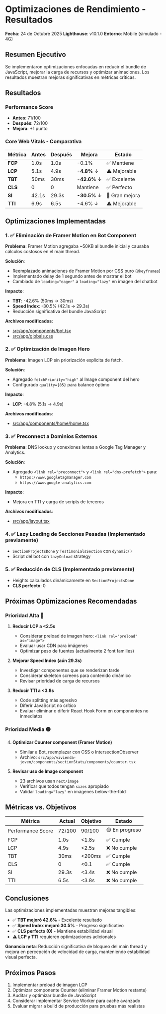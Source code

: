 # Optimizaciones de Rendimiento - Resultados

**Fecha**: 24 de Octubre 2025
**Lighthouse**: v10.1.0
**Entorno**: Mobile (simulado - 4G)

## Resumen Ejecutivo

Se implementaron optimizaciones enfocadas en reducir el bundle de JavaScript, mejorar la carga de recursos y optimizar animaciones. Los resultados muestran mejoras significativas en métricas críticas.

## Resultados

### Performance Score
- **Antes**: 71/100
- **Después**: 72/100
- **Mejora**: +1 punto

### Core Web Vitals - Comparativa

| Métrica | Antes | Después | Mejora | Estado |
|---------|-------|---------|--------|--------|
| **FCP** | 1.0s | 1.0s | -0.1% | ✅ Mantiene |
| **LCP** | 5.1s | 4.9s | **-4.8%** ↓ | ⚠️ Mejorable |
| **TBT** | 50ms | 30ms | **-42.6%** ↓ | ✅ Excelente |
| **CLS** | 0 | 0 | Mantiene | ✅ Perfecto |
| **SI** | 42.1s | 29.3s | **-30.5%** ↓ | 🎯 Gran mejora |
| **TTI** | 6.9s | 6.5s | -4.6% ↓ | ⚠️ Mejorable |

## Optimizaciones Implementadas

### 1. ✅ Eliminación de Framer Motion en Bot Component
**Problema**: Framer Motion agregaba ~50KB al bundle inicial y causaba cálculos costosos en el main thread.

**Solución**:
- Reemplazado animaciones de Framer Motion por CSS puro (`@keyframes`)
- Implementado delay de 1 segundo antes de mostrar el bot
- Cambiado de `loading="eager"` a `loading="lazy"` en imagen del chatbot

**Impacto**:
- **TBT**: -42.6% (50ms → 30ms)
- **Speed Index**: -30.5% (42.1s → 29.3s)
- Reducción significativa del bundle JavaScript

**Archivos modificados**:
- [src/app/components/bot.tsx](../src/app/components/bot.tsx)
- [src/app/globals.css](../src/app/globals.css)

### 2. ✅ Optimización de Imagen Hero
**Problema**: Imagen LCP sin priorización explícita de fetch.

**Solución**:
- Agregado `fetchPriority="high"` al Image component del hero
- Configurado `quality={85}` para balance óptimo

**Impacto**:
- **LCP**: -4.8% (5.1s → 4.9s)

**Archivos modificados**:
- [src/app/components/home/home.tsx](../src/app/components/home/home.tsx)

### 3. ✅ Preconnect a Dominios Externos
**Problema**: DNS lookup y conexiones lentas a Google Tag Manager y Analytics.

**Solución**:
- Agregado `<link rel="preconnect">` y `<link rel="dns-prefetch">` para:
  - `https://www.googletagmanager.com`
  - `https://www.google-analytics.com`

**Impacto**:
- Mejora en TTI y carga de scripts de terceros

**Archivos modificados**:
- [src/app/layout.tsx](../src/app/layout.tsx)

### 4. ✅ Lazy Loading de Secciones Pesadas (Implementado previamente)
- `SectionProjectsDone` y `TestimonialsSection` con `dynamic()`
- Script del bot con `lazyOnload` strategy

### 5. ✅ Reducción de CLS (Implementado previamente)
- Heights calculados dinámicamente en `SectionProjectsDone`
- **CLS perfecto**: 0

## Próximas Optimizaciones Recomendadas

### Prioridad Alta 🔴

1. **Reducir LCP a <2.5s**
   - Considerar preload de imagen hero: `<link rel="preload" as="image">`
   - Evaluar usar CDN para imágenes
   - Optimizar peso de fuentes (actualmente 2 font families)

2. **Mejorar Speed Index (aún 29.3s)**
   - Investigar componentes que se renderizan tarde
   - Considerar skeleton screens para contenido dinámico
   - Revisar prioridad de carga de recursos

3. **Reducir TTI a <3.8s**
   - Code splitting más agresivo
   - Diferir JavaScript no crítico
   - Evaluar eliminar o diferir React Hook Form en componentes no inmediatos

### Prioridad Media 🟡

4. **Optimizar Counter component (Framer Motion)**
   - Similar a Bot, reemplazar con CSS o IntersectionObserver
   - Archivo: `src/app/vivienda-joven/components/sectionStats/components/counter.tsx`

5. **Revisar uso de Image component**
   - 23 archivos usan `next/image`
   - Verificar que todos tengan `sizes` apropiado
   - Validar `loading="lazy"` en imágenes below-the-fold

## Métricas vs. Objetivos

| Métrica | Actual | Objetivo | Estado |
|---------|--------|----------|--------|
| Performance Score | 72/100 | 90/100 | 🟡 En progreso |
| FCP | 1.0s | <1.8s | ✅ Cumple |
| LCP | 4.9s | <2.5s | ❌ No cumple |
| TBT | 30ms | <200ms | ✅ Cumple |
| CLS | 0 | <0.1 | ✅ Cumple |
| SI | 29.3s | <3.4s | ❌ No cumple |
| TTI | 6.5s | <3.8s | ❌ No cumple |

## Conclusiones

Las optimizaciones implementadas muestran mejoras tangibles:
- ✅ **TBT mejoró 42.6%** - Excelente resultado
- ✅ **Speed Index mejoró 30.5%** - Progreso significativo
- ✅ **CLS perfecto (0)** - Mantiene estabilidad visual
- ⚠️ **LCP y TTI** requieren optimizaciones adicionales

**Ganancia neta**: Reducción significativa de bloqueo del main thread y mejora en percepción de velocidad de carga, manteniendo estabilidad visual perfecta.

## Próximos Pasos

1. Implementar preload de imagen LCP
2. Optimizar componente Counter (eliminar Framer Motion restante)
3. Auditar y optimizar bundle de JavaScript
4. Considerar implementar Service Worker para cache avanzado
5. Evaluar migrar a build de producción para pruebas más realistas
